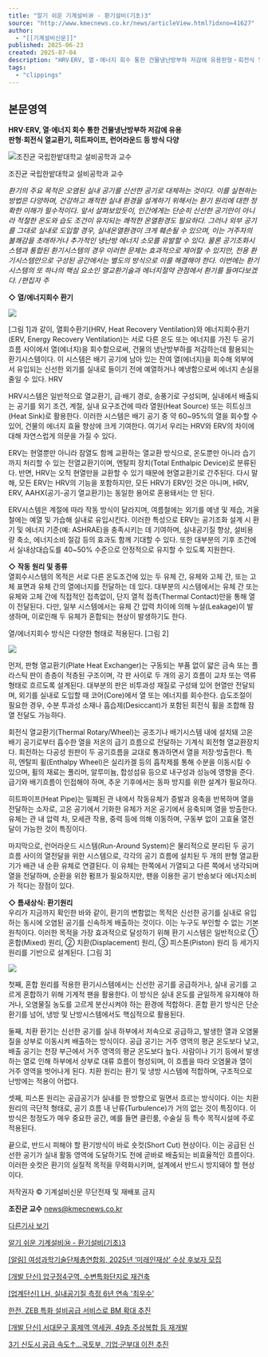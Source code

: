 ```yaml
---
title: "알기 쉬운 기계설비㉞ - 환기설비(기초)3"
source: "http://www.kmecnews.co.kr/news/articleView.html?idxno=41627"
author:
  - "[[기계설비신문]]"
published: 2025-06-23
created: 2025-07-04
description: "HRV‧ERV, 열‧에너지 회수 통한 건물냉난방부하 저감에 유용판형‧회전식 열교환기, 히트파이프, 런어라운드 등 방식 다양환기의 주요 목적은 오염된 실내 공기를 신선한 공기로 대체하는 것이다. 이를 실현하는 방법은 다양하며, 건강하고 쾌적한 실내 환경을 설계하기 위해서는 환기 원리에 대한 정확한 이해가 필수적이다. 앞서 살펴보았듯이, 인간에게는 단순히 신선한 공기만이 아니라 적절한 온도와 습도 조건이 유지되는 쾌적한 온열환경도 필요하다. 그러나 외부 공기를 그대로 실내로 도입할 경우, 실내온열환경이 크게 훼손될 수 있으며, 이는 거"
tags:
  - "clippings"
---
```

## 본문영역

**HRV‧ERV, 열‧에너지 회수 통한 건물냉난방부하 저감에 유용  
판형‧회전식 열교환기, 히트파이프, 런어라운드 등 방식 다양**

![조진균 국립한밭대학교 설비공학과 교수](https://cdn.kmecnews.co.kr/news/photo/202506/41627_30056_4241.jpg)

조진균 국립한밭대학교 설비공학과 교수

*환기의 주요 목적은 오염된 실내 공기를 신선한 공기로 대체하는 것이다. 이를 실현하는 방법은 다양하며, 건강하고 쾌적한 실내 환경을 설계하기 위해서는 환기 원리에 대한 정확한 이해가 필수적이다. 앞서 살펴보았듯이, 인간에게는 단순히 신선한 공기만이 아니라 적절한 온도와 습도 조건이 유지되는 쾌적한 온열환경도 필요하다. 그러나 외부 공기를 그대로 실내로 도입할 경우, 실내온열환경이 크게 훼손될 수 있으며, 이는 거주자의 불쾌감을 초래하거나 추가적인 냉난방 에너지 소모를 유발할 수 있다. 물론 공기조화시스템과 통합된 환기시스템의 경우 이러한 문제는 효과적으로 제어할 수 있지만, 전용 환기시스템만으로 구성된 공간에서는 별도의 방식으로 이를 해결해야 한다. 이번에는 환기 시스템의 또 하나의 핵심 요소인 열교환기술과 에너지절약 관점에서 환기를 들여다보겠다. /편집자 주*

**◇ 열/에너지회수 환기**

![](https://cdn.kmecnews.co.kr/news/photo/202506/41627_30053_412.jpg)

\[그림 1\]과 같이, 열회수환기(HRV, Heat Recovery Ventilation)와 에너지회수환기(ERV, Energy Recovery Ventilation)는 서로 다른 온도 또는 에너지를 가진 두 공기 흐름 사이에서 열(에너지)을 회수함으로써, 건물의 냉난방부하를 저감하는데 활용되는 환기시스템이다. 이 시스템은 배기 공기에 남아 있는 잔여 열(에너지)을 회수해 외부에서 유입되는 신선한 외기를 실내로 들이기 전에 예열하거나 예냉함으로써 에너지 손실을 줄일 수 있다. HRV

HRV시스템은 일반적으로 열교환기, 급·배기 경로, 송풍기로 구성되며, 실내에서 배출되는 공기를 외기 조건, 계절, 실내 요구조건에 따라 열원(Heat Source) 또는 히트싱크(Heat Sink)로 활용한다. 이러한 시스템은 배기 공기 중 약 60~95%의 열을 회수할 수 있어, 건물의 에너지 효율 향상에 크게 기여한다. 여기서 우리는 HRV와 ERV의 차이에 대해 자연스럽게 의문을 가질 수 있다.

ERV는 현열뿐만 아니라 잠열도 함께 교환하는 열교환 방식으로, 온도뿐만 아니라 습기까지 처리할 수 있는 전열교환기이며, 엔탈피 장치(Total Enthalpic Device)로 분류된다. 반면, HRV는 오직 현열만을 교환할 수 있기 때문에 현열교환기로 간주된다. 다시 말해, 모든 ERV는 HRV의 기능을 포함하지만, 모든 HRV가 ERV인 것은 아니며, HRV, ERV, AAHX(공기-공기 열교환기)는 동일한 용어로 혼용돼서는 안 된다.

ERV시스템은 계절에 따라 작동 방식이 달라지며, 여름철에는 외기를 예냉 및 제습, 겨울철에는 예열 및 가습해 실내로 유입시킨다. 이러한 특성으로 ERV는 공기조화 설계 시 환기 및 에너지 기준(예: ASHRAE)을 충족시키는 데 기여하며, 실내공기질 향상, 설비용량 축소, 에너지소비 절감 등의 효과도 함께 기대할 수 있다. 또한 대부분의 기후 조건에서 실내상대습도를 40~50% 수준으로 안정적으로 유지할 수 있도록 지원한다.

**◇ 작동 원리 및 종류**  
열회수시스템의 목적은 서로 다른 온도조건에 있는 두 유체 간, 유체와 고체 간, 또는 고체 표면과 유체 간의 열에너지를 전달하는 데 있다. 대부분의 시스템에서는 유체 간 또는 유체와 고체 간에 직접적인 접촉없이, 단지 열적 접촉(Thermal Contact)만을 통해 열이 전달된다. 다만, 일부 시스템에서는 유체 간 압력 차이에 의해 누설(Leakage)이 발생하며, 이로인해 두 유체가 혼합되는 현상이 발생하기도 한다.

열/에너지회수 방식은 다양한 형태로 적용된다. \[그림 2\]

![](https://cdn.kmecnews.co.kr/news/photo/202506/41627_30054_4138.jpg)

먼저, 판형 열교환기(Plate Heat Exchanger)는 구동되는 부품 없이 얇은 금속 또는 플라스틱 판이 층층이 적층된 구조이며, 각 판 사이로 두 개의 공기 흐름이 교차 또는 역류 형태로 흐르도록 설계된다. 대부분의 판은 비투과성 재질로 구성돼 있어 현열만 전달되며, 외기를 실내로 도입할 때 코어(Core)에서 열 또는 에너지를 회수한다. 습도조절이 필요한 경우, 수분 투과성 소재나 흡습제(Desiccant)가 포함된 회전식 휠을 조합해 잠열 전달도 가능하다.

회전식 열교환기(Thermal Rotary/Wheel)는 공조기나 배기시스템 내에 설치돼 고온 배기 공기로부터 흡수한 열을 저온의 급기 흐름으로 전달하는 기계식 회전형 열교환장치다. 회전하는 다공성 원판이 두 공기흐름을 교대로 통과하면서 열을 저장·방출한다. 특히, 엔탈피 휠(Enthalpy Wheel)은 실리카겔 등의 흡착제를 통해 수분을 이동시킬 수 있으며, 휠의 재료는 폴리머, 알루미늄, 합성섬유 등으로 내구성과 성능에 영향을 준다. 급기와 배기흐름이 인접해야 하며, 추운 기후에서는 동파 방지를 위한 설계가 필요하다.

히트파이프(Heat Pipe)는 밀폐된 관 내에서 작동유체가 증발과 응축을 반복하며 열을 전달하는 소자로, 고온 공기에서 기화한 유체가 저온 공기에서 응축되며 열을 방출한다. 유체는 관 내 압력 차, 모세관 작용, 중력 등에 의해 이동하며, 구동부 없이 고효율 열전달이 가능한 것이 특징이다.

마지막으로, 런어라운드 시스템(Run-Around System)은 물리적으로 분리된 두 공기 흐름 사이의 열전달을 위한 시스템으로, 각각의 공기 흐름에 설치된 두 개의 판형 열교환기가 배관 내 순환 유체로 연결된다. 이 유체는 한쪽에서 가열되고 다른 쪽에서 냉각되며 열을 전달하며, 순환을 위한 펌프가 필요하지만, 팬을 이용한 공기 반송보다 에너지소비가 적다는 장점이 있다.

**◇ 틈새상식: 환기원리**  
우리가 지금까지 확인한 바와 같이, 환기의 변함없는 목적은 신선한 공기를 실내로 유입하는 동시에 오염된 공기를 신속하게 배출하는 것이다. 이는 누구도 부인할 수 없는 기본 원칙이다. 이러한 목적을 가장 효과적으로 달성하기 위해 환기 시스템은 일반적으로 ① 혼합(Mixed) 원리, ② 치환(Displacement) 원리, ③ 피스톤(Piston) 원리 등 세가지 원리를 기반으로 설계된다. \[그림 3\]

![](https://cdn.kmecnews.co.kr/news/photo/202506/41627_30055_4211.jpg)

첫째, 혼합 원리를 적용한 환기시스템에서는 신선한 공기를 공급하거나, 실내 공기를 고르게 혼합하기 위해 기계적 팬을 활용한다. 이 방식은 실내 온도를 균일하게 유지해야 하거나, 오염물질 농도를 고르게 분산시켜야 하는 환경에 적합하다. 혼합 환기 방식은 단순 환기를 넘어, 냉방 및 난방시스템에서도 핵심적으로 활용된다.

둘째, 치환 환기는 신선한 공기를 실내 하부에서 저속으로 공급하고, 발생한 열과 오염물질을 상부로 이동시켜 배출하는 방식이다. 공급 공기는 거주 영역의 평균 온도보다 낮고, 배출 공기는 천장 부근에서 거주 영역의 평균 온도보다 높다. 사람이나 기기 등에서 발생하는 열로 인해 하부에서 상부로 대류 흐름이 형성되며, 이 흐름을 따라 오염물과 열이 거주 영역을 벗어나게 된다. 치환 원리는 환기 및 냉방 시스템에 적합하며, 구조적으로 난방에는 적용이 어렵다.

셋째, 피스톤 원리는 공급공기가 실내를 한 방향으로 밀면서 흐르는 방식이다. 이는 치환 원리의 극단적 형태로, 공기 흐름 내 난류(Turbulence)가 거의 없는 것이 특징이다. 이 방식은 청정도가 매우 중요한 공간, 예를 들면 클린룸, 수술실 등 특수 목적시설에 주로 적용된다.

끝으로, 반드시 피해야 할 환기방식이 바로 숏컷(Short Cut) 현상이다. 이는 공급된 신선한 공기가 실내 활동 영역에 도달하기도 전에 곧바로 배출되는 비효율적인 흐름이다. 이러한 숏컷은 환기의 실질적 목적을 무력화시키며, 설계에서 반드시 방지돼야 할 현상이다.

저작권자 © 기계설비신문 무단전재 및 재배포 금지

**조진균 교수** [news@kmecnews.co.kr](http://www.kmecnews.co.kr/news/)

[다른기사 보기](http://www.kmecnews.co.kr/news/articleList.html?sc_area=I&sc_word=kmecnews)

[알기 쉬운 기계설비㉞ - 환기설비(기초)3](http://www.kmecnews.co.kr/news/articleView.html?idxno=41627)

[\[알림\] 여성과학기술단체총연합회, 2025년 ‘미래인재상’ 수상 후보자 모집](http://www.kmecnews.co.kr/news/articleView.html?idxno=41935)

[\[개발 단신\] 압구정4구역, 수변특화단지로 재건축](http://www.kmecnews.co.kr/news/articleView.html?idxno=41934)

[\[업계단신\] LH, 실내공기질 측정 6년 연속 '최우수'](http://www.kmecnews.co.kr/news/articleView.html?idxno=41933)

[한전, ZEB 특화 설비공급 서비스로 BM 확대 추진](http://www.kmecnews.co.kr/news/articleView.html?idxno=41927)

[\[개발 단신\] 서대문구 홍제역 역세권, 49층 주상복합 등 재개발](http://www.kmecnews.co.kr/news/articleView.html?idxno=41926)

[3기 신도시 공급 속도↑…국토부, 기업·군부대 이전 추진](http://www.kmecnews.co.kr/news/articleView.html?idxno=41925)